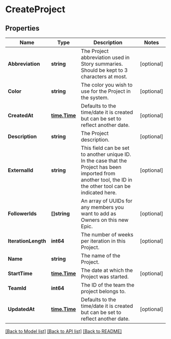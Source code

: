 # CreateProject

## Properties

Name | Type | Description | Notes
------------ | ------------- | ------------- | -------------
**Abbreviation** | **string** | The Project abbreviation used in Story summaries. Should be kept to 3 characters at most. | [optional] 
**Color** | **string** | The color you wish to use for the Project in the system. | [optional] 
**CreatedAt** | [**time.Time**](time.Time.md) | Defaults to the time/date it is created but can be set to reflect another date. | [optional] 
**Description** | **string** | The Project description. | [optional] 
**ExternalId** | **string** | This field can be set to another unique ID. In the case that the Project has been imported from another tool, the ID in the other tool can be indicated here. | [optional] 
**FollowerIds** | **[]string** | An array of UUIDs for any members you want to add as Owners on this new Epic. | [optional] 
**IterationLength** | **int64** | The number of weeks per iteration in this Project. | [optional] 
**Name** | **string** | The name of the Project. | 
**StartTime** | [**time.Time**](time.Time.md) | The date at which the Project was started. | [optional] 
**TeamId** | **int64** | The ID of the team the project belongs to. | 
**UpdatedAt** | [**time.Time**](time.Time.md) | Defaults to the time/date it is created but can be set to reflect another date. | [optional] 

[[Back to Model list]](../README.md#documentation-for-models) [[Back to API list]](../README.md#documentation-for-api-endpoints) [[Back to README]](../README.md)


